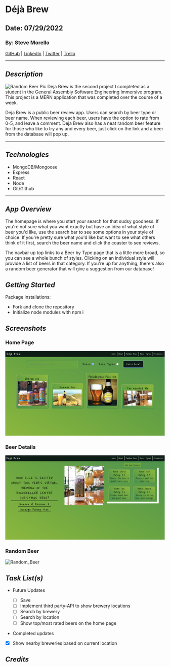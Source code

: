 # Déjà Brew

## Date: 07/29/2022

### By: Steve Morello

[GitHub](https://github.com/scubastove4) | [LinkedIn](https://www.linkedin.com/in/stephen-morello/) | [Twitter](https://twitter.com/scubastove4) | [Trello](https://trello.com/b/dRCos2ci/deja-brew)

---

## **_Description_**

![Random Beer Pic](https://external-content.duckduckgo.com/iu/?u=https%3A%2F%2Fg.foolcdn.com%2Feditorial%2Fimages%2F492714%2Fbeer-on-a-table.jpg&f=1&nofb=1)
Deja Brew is the second project I completed as a student in the General Assembly Software Engineering Immersive program. This project is a MERN application that was completed over the course of a week.

Deja Brew is a public beer review app. Users can search by beer type or beer name. When reviewing each beer, users have the option to rate from 0-5, and leave a comment. Deja Brew also has a neat random beer feature for those who like to try any and every beer, just click on the link and a beer from the database will pop up.

---

## **_Technologies_**

- MongoDB/Mongoose
- Express
- React
- Node
- Git/Github

---

## **_App Overview_**

The homepage is where you start your search for that sudsy goodness. If you're not sure what you want exactly but have an idea of what style of beer you'd like, use the search bar to see some options in your style of choice. If you're pretty sure what you'd like but want to see what others think of it first, search the beer name and click the coaster to see reviews.

The navbar up top links to a Beer by Type page that is a little more broad, so you can see a whole bunch of styles. Clicking on an individual style will provide a list of beers in that category. If you're up for anything, there's also a random beer generator that will give a suggestion from our database!

## **_Getting Started_**

Package installations:

- Fork and clone the repository
- Initialize node modules with npm i

## **_Screenshots_**

### Home Page

![Home_Page](/screenshots/home_page.png)

### Beer Details

![Beer_Details](/screenshots/beer_page.png)

### Random Beer

![Random_Beer]()

## **_Task List(s)_**

- Future Updates

  - [ ] Save
  - [ ] Implement third party-API to show brewery locations
  - [ ] Search by brewery
  - [ ] Search by location
  - [ ] Show top/most rated beers on the home page

- Completed updates
- [x] Show nearby breweries based on current location

## **_Credits_**
